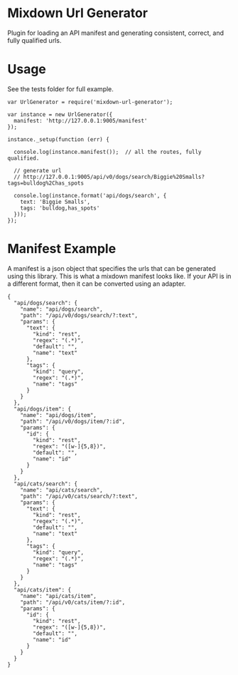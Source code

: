 # Mixdown Url Generator

Plugin for loading an API manifest and generating consistent, correct, and fully qualified urls.  

# Usage

See the tests folder for full example.

```
var UrlGenerator = require('mixdown-url-generator');

var instance = new UrlGenerator({
  manifest: 'http://127.0.0.1:9005/manifest'
});

instance._setup(function (err) {

  console.log(instance.manifest());  // all the routes, fully qualified.

  // generate url 
  // http://127.0.0.1:9005/api/v0/dogs/search/Biggie%20Smalls?tags=bulldog%2Chas_spots

  console.log(instance.format('api/dogs/search', {
  	text: 'Biggie Smalls',
  	tags: 'bulldog,has_spots'
  }));   
});

```

# Manifest Example

A manifest is a json object that specifies the urls that can be generated using this library.  This is what a mixdown manifest looks like.  If your API is in a different format, then it can be converted using an adapter.

```
{
  "api/dogs/search": {
    "name": "api/dogs/search",
    "path": "/api/v0/dogs/search/?:text",
    "params": {
      "text": {
        "kind": "rest",
        "regex": "(.*)",
        "default": "",
        "name": "text"
      },
      "tags": {
        "kind": "query",
        "regex": "(.*)",
        "name": "tags"
      }
    }
  },
  "api/dogs/item": {
    "name": "api/dogs/item",
    "path": "/api/v0/dogs/item/?:id",
    "params": {
      "id": {
        "kind": "rest",
        "regex": "([w-]{5,8})",
        "default": "",
        "name": "id"
      }
    }
  },
  "api/cats/search": {
    "name": "api/cats/search",
    "path": "/api/v0/cats/search/?:text",
    "params": {
      "text": {
        "kind": "rest",
        "regex": "(.*)",
        "default": "",
        "name": "text"
      },
      "tags": {
        "kind": "query",
        "regex": "(.*)",
        "name": "tags"
      }
    }
  },
  "api/cats/item": {
    "name": "api/cats/item",
    "path": "/api/v0/cats/item/?:id",
    "params": {
      "id": {
        "kind": "rest",
        "regex": "([w-]{5,8})",
        "default": "",
        "name": "id"
      }
    }
  }
}
```
